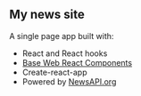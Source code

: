 ## My news site

A single page app built with:

- React and React hooks
- [Base Web React Components](https://baseweb.design/)
- Create-react-app
- Powered by [NewsAPI.org](https://newsapi.org)
